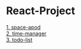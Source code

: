 # React-Project #
[1. space-apod](space-apod) \
[2. time-manager](time-manager) \
[3. todo-list](todo-list)
